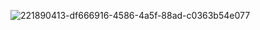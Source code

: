 ![221890413-df666916-4586-4a5f-88ad-c0363b54e077](https://user-images.githubusercontent.com/113726682/222023334-5c688266-4e32-4c83-bea8-aa78a3de99eb.png)
